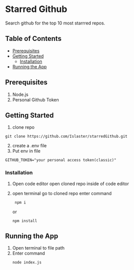 # Starred Github

Search github for the top 10 most starrred repos.

## Table of Contents

- [Prerequisites](#prerequisites)
- [Getting Started](#getting-started)
  - [Installation](#installation)
- [Running the App](#running-the-app)

## Prerequisites

1. Node.js
2. Personal Github Token

## Getting Started

1. clone repo

```
git clone https://github.com/Islaster/starredGithub.git
```

2. create a .env file
3. Put env in file

```
GITHUB_TOKEN="your personal access token(classic)"
```

### Installation

1. Open code editor
   open cloned repo inside of code editor

2. open terminal
   go to cloned repo
   enter command
   ```
    npm i
   ```
   or
   ```
   npm install
   ```

## Running the App

1. Open terminal to file path
2. Enter command
   ```
   node index.js
   ```
